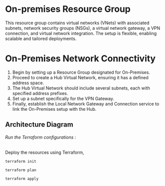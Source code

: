 # On-premises Resource Group
This resource group contains virtual networks (VNets) with associated subnets, network security groups (NSGs), a virtual network gateway, a VPN connection, and virtual network integration. The setup is flexible, enabling scalable and tailored deployments.

# On-Premises Network Connectivity

1. Begin by setting up a Resource Group designated for On-Premises.
2. Proceed to create a Hub Virtual Network, ensuring it has a defined address space.
3. The Hub Virtual Network should include several subnets, each with specified address prefixes.
4. Set up a subnet specifically for the VPN Gateway.
5. Finally, establish the Local Network Gateway and Connection service to link the On-Premises setup with the Hub.

## Architecture Diagram


###### Run the Terraform configurations :
Deploy the resources using Terraform,
```
terraform init
```
```
terraform plan
```
```
terraform apply
```